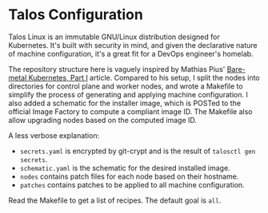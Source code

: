 # Talos Configuration

Talos Linux is an immutable GNU/Linux distribution designed for Kubernetes. It's
built with security in mind, and given the declarative nature of machine
configuration, it's a great fit for a DevOps engineer's homelab.

The repository structure here is vaguely inspired by Mathias Pius' [Bare-metal
Kubernetes, Part I][mpius-bare-metal-p1] article. Compared to his setup, I split
the nodes into directories for control plane and worker nodes, and wrote a
Makefile to simplify the process of generating and applying machine
configuration. I also added a schematic for the installer image, which is POSTed
to the official Image Factory to compute a compliant image ID. The Makefile also
allow upgrading nodes based on the computed image ID.

[mpius-bare-metal-p1]: https://datavirke.dk/posts/bare-metal-kubernetes-part-1-talos-on-hetzner/

A less verbose explanation:

- `secrets.yaml` is encrypted by git-crypt and is the result of `talosctl gen
  secrets`.
- `schematic.yaml` is the schematic for the desired installed image.
- `nodes` contains patch files for each node based on their hostname.
- `patches` contains patches to be applied to all machine configuration.

Read the Makefile to get a list of recipes. The default goal is `all`.
